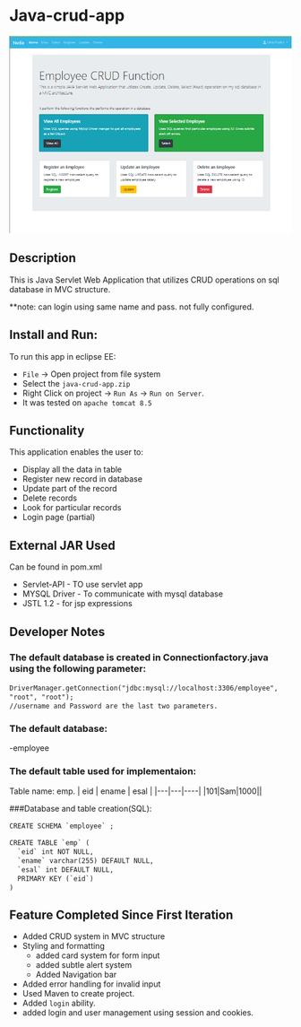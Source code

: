 # Java-crud-app
![intial screen for Java-crud-app](readme-img/main-page2.png)

## Description
This is Java Servlet Web Application that utilizes CRUD operations on sql database in MVC structure.

**note: can login using same name and pass. not fully configured.
## Install and Run:
To run this app in eclipse EE:
- `File` -> Open project from file system
- Select the `java-crud-app.zip`
- Right Click on project -> `Run As` -> `Run on Server`.
- It was tested on `apache tomcat 8.5`

## Functionality
This application enables the user to:
- Display all the data in table
- Register new record in database
- Update part of the record
- Delete records
- Look for particular records
- Login page (partial)

## External JAR Used
Can be found in pom.xml
- Servlet-API - TO use servlet app
- MYSQL Driver - To communicate with mysql database
- JSTL 1.2 - for jsp expressions


## Developer Notes
### The default database is created in Connectionfactory.java using the  following parameter:

```
DriverManager.getConnection("jdbc:mysql://localhost:3306/employee", "root", "root");
//username and Password are the last two parameters.
```
### The default database:
-employee
### The default table used for implementaion: 
Table name: emp.
| eid | ename | esal |
|---|---|----|
|101|Sam|1000||

###Database and table creation(SQL):
```
CREATE SCHEMA `employee` ;
```
```
CREATE TABLE `emp` (
  `eid` int NOT NULL,
  `ename` varchar(255) DEFAULT NULL,
  `esal` int DEFAULT NULL,
  PRIMARY KEY (`eid`)
)
```




## Feature Completed Since First Iteration

- Added CRUD system in MVC structure
- Styling and formatting
  - added card system for form input
  - added subtle alert system
  - Added Navigation bar
- Added error handling for invalid input
- Used Maven to create project.
- Added `login` ability.
- added login and user management using session and cookies.
